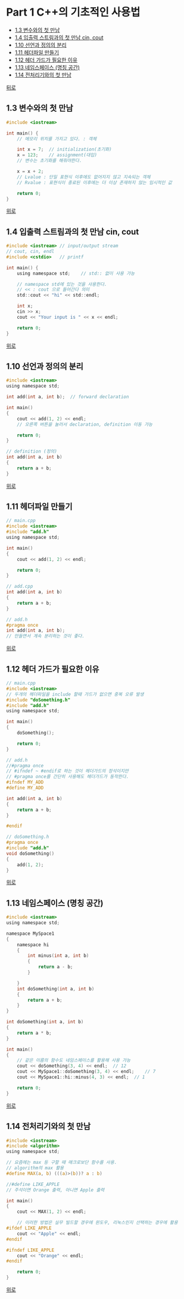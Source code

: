 # Part 1 C++의 기초적인 사용법
* [1.3 변수와의 첫 만남](#13-변수와의-첫-만남)
* [1.4 입출력 스트림과의 첫 만남 cin, cout](#14-입출력-스트림과의-첫-만남-cin-cout)
* [1.10 선언과 정의의 분리](#110-선언과-정의의-분리)
* [1.11 헤더파일 만들기](#111-헤더파일-만들기)
* [1.12 헤더 가드가 필요한 이유](#112-헤더-가드가-필요한-이유)
* [1.13 네임스페이스 (명칭 공간)](#113-네임스페이스-명칭-공간)
* [1.14 전처리기와의 첫 만남](#114-전처리기와의-첫-만남)

[뒤로](https://github.com/hhhan0315/Algorithm)

## 1.3 변수와의 첫 만남
```c++
#include <iostream>

int main() {
	// 메모리 위치를 가지고 있다. : 객체

	int x = 7;	// initialization(초기화)
	x = 123;	// assignment(대입)
	// 변수는 초기화를 해줘야한다.

	x = x + 2;
	// Lvalue : 단일 표현식 이후에도 없어지지 않고 지속되는 객체
	// Rvalue : 표현식이 종료된 이후에는 더 이상 존재하지 않는 임시적인 값

	return 0;
}
```
[위로](#part-1-c의-기초적인-사용법)

## 1.4 입출력 스트림과의 첫 만남 cin, cout
```c
#include <iostream>	// input/output stream
// cout, cin, endl
#include <cstdio>	// printf

int main() {
	using namespace std;	// std:: 없이 사용 가능

	// namespace std에 있는 것을 사용한다.
	// << : cout 으로 들어간다 의미
	std::cout << "hi" << std::endl;

	int x;
	cin >> x;
	cout << "Your input is " << x << endl;

	return 0;
}
```
[위로](#part-1-c의-기초적인-사용법)

## 1.10 선언과 정의의 분리
```c
#include <iostream>
using namespace std;

int add(int a, int b);	// forward declaration

int main()
{
	cout << add(1, 2) << endl;
	// 오른쪽 버튼을 눌러서 declaration, definition 이동 가능

	return 0;
}

// definition (정의)
int add(int a, int b)
{
	return a + b;
}
```
[위로](#part-1-c의-기초적인-사용법)

## 1.11 헤더파일 만들기
```c
// main.cpp
#include <iostream>
#include "add.h"
using namespace std;

int main()
{
	cout << add(1, 2) << endl;

	return 0;
}
```
```c
// add.cpp
int add(int a, int b)
{
	return a + b;
}
```
```c
// add.h
#pragma once
int add(int a, int b);
// 만들면서 계속 분리하는 것이 좋다.
```
[위로](#part-1-c의-기초적인-사용법)

## 1.12 헤더 가드가 필요한 이유
```c
// main.cpp
#include <iostream>
// 두개의 헤더파일을 include 할때 가드가 없으면 중복 오류 발생
#include "doSomething.h"
#include "add.h"
using namespace std;

int main()
{
	doSomething();

	return 0;
}
```
```c
// add.h
//#pragma once
// #ifndef ~ #endif로 하는 것이 헤더가드의 정석이지만
// #pragma once를 간단히 사용해도 헤더가드가 동작한다.
#ifndef MY_ADD
#define MY_ADD

int add(int a, int b)
{
	return a + b;
}

#endif
```
```c
// doSomething.h
#pragma once
#include "add.h"
void doSomething()
{
	add(1, 2);
}
```
[위로](#part-1-c의-기초적인-사용법)

## 1.13 네임스페이스 (명칭 공간)
```c
#include <iostream>
using namespace std;

namespace MySpace1
{
	namespace hi
	{
		int minus(int a, int b)
		{
			return a - b;
		}

	}
	int doSomething(int a, int b)
	{
		return a + b;
	}
}

int doSomething(int a, int b)
{
	return a * b;
}

int main()
{
	// 같은 이름의 함수도 네임스페이스를 활용해 사용 가능
	cout << doSomething(3, 4) << endl;	// 12
	cout << MySpace1::doSomething(3, 4) << endl;	// 7
	cout << MySpace1::hi::minus(4, 3) << endl;	// 1

	return 0;
}
```
[위로](#part-1-c의-기초적인-사용법)

## 1.14 전처리기와의 첫 만남
```c
#include <iostream>
#include <algorithm>
using namespace std;

// 요즘에는 max 등 구할 때 매크로보단 함수를 사용.
// algorithm의 max 활용
#define MAX(a, b) (((a)>(b))? a : b)

//#define LIKE_APPLE
// 주석이면 Orange 출력, 아니면 Apple 출력

int main()
{
	cout << MAX(1, 2) << endl;

	// 이러한 방법은 실무 빌드할 경우에 윈도우, 리눅스인지 선택하는 경우에 활용
#ifdef LIKE_APPLE
	cout << "Apple" << endl;
#endif

#ifndef LIKE_APPLE
	cout << "Orange" << endl;
#endif

	return 0;
}
```
[위로](#part-1-c의-기초적인-사용법)
